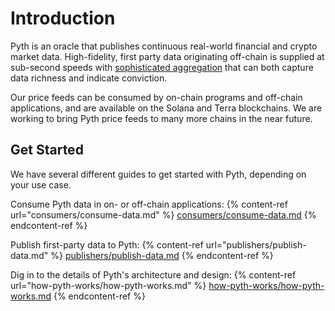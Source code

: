 # Introduction

Pyth is an oracle that publishes continuous real-world financial and crypto market data. High-fidelity, first party data originating off-chain is supplied at sub-second speeds with [sophisticated aggregation](how-pyth-works/price-aggregation.md) that can both capture data richness and indicate conviction.

Our price feeds can be consumed by on-chain programs and off-chain applications, and are available on the Solana and Terra blockchains. We are working to bring Pyth price feeds to many more chains in the near future.

## Get Started
We have several different guides to get started with Pyth, depending on your use case.

Consume Pyth data in on- or off-chain applications:
{% content-ref url="consumers/consume-data.md" %}
[consumers/consume-data.md](consumers/consume-data.md)
{% endcontent-ref %}

Publish first-party data to Pyth:
{% content-ref url="publishers/publish-data.md" %}
[publishers/publish-data.md](publishers/publish-data.md)
{% endcontent-ref %}

Dig in to the details of Pyth's architecture and design:
{% content-ref url="how-pyth-works/how-pyth-works.md" %}
[how-pyth-works/how-pyth-works.md](how-pyth-works/how-pyth-works.md)
{% endcontent-ref %}

